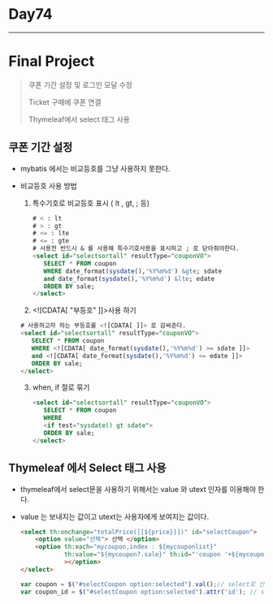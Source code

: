 # Day74

---

# Final Project

>쿠폰 기간 설정 및 로그인 모달 수정
>
>Ticket 구매에 쿠폰 연결 
>
>Thymeleaf에서 select 태그 사용 

## 쿠폰 기간 설정

- mybatis 에서는 비교등호를 그냥 사용하지 못한다. 

- 비교등호 사용 방법

  1. 특수기호로 비교등호 표시 ( lt , gt, ; 등)

     ```sql
     # < : lt
     # > : gt
     # <= : lte
     # <= : gte
     # 사용전 반드시 & 를 사용해 특수기호사용을 표시하고 ; 로 닫아줘야한다.  
     <select id="selectsortall" resultType="couponVO">
     	SELECT * FROM coupon 
     	WHERE date_format(sysdate(),'%Y%m%d') &gte; sdate
     	and date_format(sysdate(),'%Y%m%d') &lte; edate
     	ORDER BY sale;
     </select>

  2.  <![CDATA\[ "부등호" ]]>사용 하기 

     ```sql
     # 사용하고자 하는 부등호를 <![CDATA[ ]]> 로 감싸준다. 
     <select id="selectsortall" resultType="couponVO">
     	SELECT * FROM coupon 
     	WHERE <![CDATA[ date_format(sysdate(),'%Y%m%d') >= sdate ]]>
     	and <![CDATA[ date_format(sysdate(),'%Y%m%d') <= edate ]]>
     	ORDER BY sale;
     </select>
     ```

     

  3. when, if 절로 묶기 

     ```sql
     <select id="selectsortall" resultType="couponVO">
     	SELECT * FROM coupon 
     	WHERE 
     	<if test="sysdate() gt sdate">
     	ORDER BY sale;
     </select>
     ```

## Thymeleaf 에서 Select 태그 사용

- thymeleaf에서 select문을 사용하기 위해서는 value 와 utext 인자를 이용해야 한다. 

- value 는 보내지는 값이고 utext는 사용자에게 보여지는 값이다. 

  ```html
  <select th:onchange="totalPrice([[${price}]])" id="selectCoupon">
      <option value="선택"> 선택 </option>
      <option th:each="mycoupon,index : ${mycouponlist}" 
              th:value="${mycoupon?.sale}" th:id="'coupon '+${mycoupon.id}" th:utext="${mycoupon?.text}+'( '+${mycoupon?.sale}+'원 )'"
              ></option>
  </select>	    
  ```
  
  ```javascript
  var coupon = $("#selectCoupon option:selected").val();// select로 선택된 value를 가져온다. 
  var coupon_id = $("#selectCoupon option:selected").attr('id'); // select로 선택된 id를 가져온다. 
  ```
  
  
